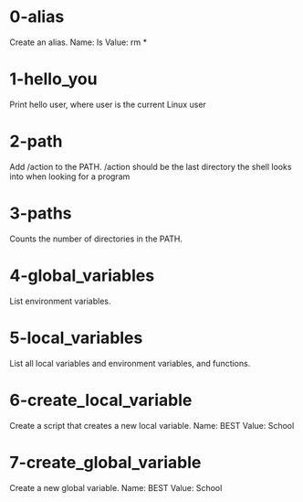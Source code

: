 # 0-alias
Create an alias.
    Name: ls
    Value: rm *

# 1-hello_you
Print hello user, where user is the current Linux user

# 2-path
Add /action to the PATH. /action should be the last directory the shell looks into when looking for a program

# 3-paths
Counts the number of directories in the PATH.

# 4-global_variables
List environment variables.

# 5-local_variables
List all local variables and environment variables, and functions.

# 6-create_local_variable
Create a script that creates a new local variable.
    Name: BEST
    Value: School

# 7-create_global_variable
Create a new global variable.
    Name: BEST
    Value: School

